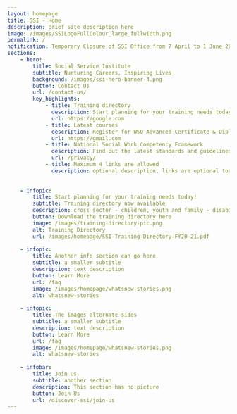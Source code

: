 ```yaml
---
layout: homepage
title: SSI - Home
description: Brief site description here
image: /images/SSILogoFullColour_large_fullwidth.png
permalink: /
notification: Temporary Closure of SSI Office from 7 April to 1 June 2020. 
sections:
    - hero:
        title: Social Service Institute
        subtitle: Nurturing Careers, Inspiring Lives
        background: /images/ssi-hero-banner-4.png
        button: Contact Us
        url: /contact-us/
        key_highlights:
            - title: Training directory
              description: Start planning for your training needs today
              url: https://google.com
            - title: Latest courses
              description: Register for WSQ Advanced Certificate & Diploma in Social Service Preview
              url: https://gmail.com
            - title: National Social Work Competency Framework
              description: Find out the latest standards and guidelines
              url: /privacy/
            - title: Maximum 4 links are allowed
              description: optional description, links are optional too
              
              
    - infopic:
        title: Start planning for your training needs today!
        subtitle: Training directory now available
        description: cross sector - children, youth and family - disability - mental health - eldercare - board development - management and organisational development - volunteer development and management - caregiving
        button: Download the training directory here
        image: /images/training-directory-pic.png
        alt: Training Directory        
        url: /images/homepage/SSI-Training-Directory-FY20-21.pdf
        
    - infopic:
        title: Another info section can go here
        subtitle: a smaller subtitle
        description: text description
        button: Learn More
        url: /faq
        image: /images/homepage/whatsnew-stories.png
        alt: whatsnew-stories
        
    - infopic:
        title: The images alternate sides
        subtitle: a smaller subtitle
        description: text description
        button: Learn More
        url: /faq
        image: /images/homepage/whatsnew-stories.png
        alt: whatsnew-stories
        
    - infobar:
        title: Join us
        subtitle: another section
        description: This section has no picture
        button: Join Us
        url: /discover-ssi/join-us
---
```

